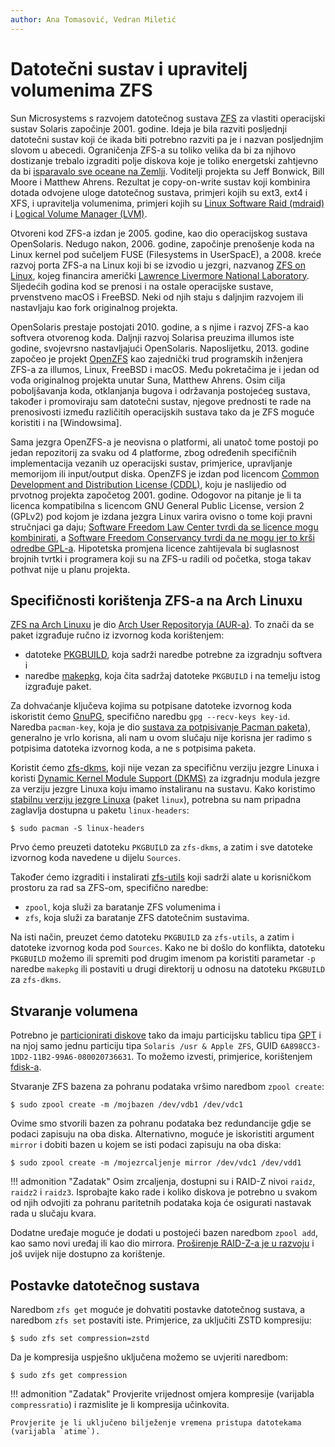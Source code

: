 ```yaml
---
author: Ana Tomasović, Vedran Miletić
---
```


# Datotečni sustav i upravitelj volumenima ZFS

Sun Microsystems s razvojem datotečnog sustava [ZFS](https://en.wikipedia.org/wiki/ZFS) za vlastiti operacijski sustav Solaris započinje 2001. godine. Ideja je bila razviti posljednji datotečni sustav koji će ikada biti potrebno razviti pa je i nazvan posljednjim slovom u abecedi. Ograničenja ZFS-a su toliko velika da bi za njihovo dostizanje trebalo izgraditi polje diskova koje je toliko energetski zahtjevno da bi [isparavalo sve oceane na Zemlji](https://web.archive.org/web/20151208192725/https://blogs.oracle.com/dcb/entry/zfs_boils_the_ocean_consumes). Voditelji projekta su Jeff Bonwick, Bill Moore i Matthew Ahrens. Rezultat je copy-on-write sustav koji kombinira dotada odvojene uloge datotečnog sustava, primjeri kojih su ext3, ext4 i XFS, i upravitelja volumenima, primjeri kojih su [Linux Software Raid (mdraid)](https://raid.wiki.kernel.org/) i [Logical Volume Manager (LVM)](https://opensource.com/business/16/9/linux-users-guide-lvm).

Otvoreni kod ZFS-a izdan je 2005. godine, kao dio operacijskog sustava OpenSolaris. Nedugo nakon, 2006. godine, započinje prenošenje koda na Linux kernel pod sučeljem FUSE (Filesystems in UserSpacE), a 2008. kreće razvoj porta ZFS-a na Linux koji bi se izvodio u jezgri, nazvanog [ZFS on Linux](https://zfsonlinux.org/), kojeg financira američki [Lawrence Livermore National Laboratory](https://www.llnl.gov/). Sljedećih godina kod se prenosi i na ostale operacijske sustave, prvenstveno macOS i FreeBSD. Neki od njih staju s daljnjim razvojem ili nastavljaju kao fork originalnog projekta.

OpenSolaris prestaje postojati 2010. godine, a s njime i razvoj ZFS-a kao softvera otvorenog koda. Daljnji razvoj Solarisa preuzima illumos iste godine, svojevrsno nastavljajući OpenSolaris. Naposlijetku, 2013. godine započeo je projekt [OpenZFS](https://openzfs.org/) kao zajednički trud programskih inženjera ZFS-a za illumos, Linux, FreeBSD i macOS. Među pokretačima je i jedan od vođa originalnog projekta unutar Suna, Matthew Ahrens. Osim cilja poboljšavanja koda, otklanjanja bugova i održavanja postojećeg sustava, također i promoviraju sam datotečni sustav, njegove prednosti te rade na prenosivosti između različitih operacijskih sustava tako da je ZFS moguće koristiti i na [Windowsima].

Sama jezgra OpenZFS-a je neovisna o platformi, ali unatoč tome postoji po jedan repozitorij za svaku od 4 platforme, zbog određenih specifičnih implementacija vezanih uz operacijski sustav, primjerice, upravljanje memorijom ili input/output diska. OpenZFS je izdan pod licencom [Common Development and Distribution License (CDDL)](https://opensource.org/licenses/CDDL-1.0), koju je naslijedio od prvotnog projekta započetog 2001. godine. Odogovor na pitanje je li ta licenca kompatibilna s licencom GNU General Public License, version 2 (GPLv2) pod kojom je izdana jezgra Linux varira ovisno o tome koji pravni stručnjaci ga daju; [Software Freedom Law Center tvrdi da se licence mogu kombinirati](https://softwarefreedom.org/resources/2016/linux-kernel-cddl.html), a [Software Freedom Conservancy tvrdi da ne mogu jer to krši odredbe GPL-a](https://sfconservancy.org/blog/2016/feb/25/zfs-and-linux/). Hipotetska promjena licence zahtijevala bi suglasnost brojnih tvrtki i programera koji su na ZFS-u radili od početka, stoga takav pothvat nije u planu projekta.

## Specifičnosti korištenja ZFS-a na Arch Linuxu

[ZFS na Arch Linuxu](https://wiki.archlinux.org/title/ZFS) je dio [Arch User Repositoryja (AUR-a)](https://wiki.archlinux.org/title/Arch_User_Repository). To znači da se paket izgrađuje ručno iz izvornog koda korištenjem:

- datoteke [PKGBUILD](https://wiki.archlinux.org/title/PKGBUILD), koja sadrži naredbe potrebne za izgradnju softvera i
- naredbe [makepkg](https://wiki.archlinux.org/title/makepkg), koja čita sadržaj datoteke `PKGBUILD` i na temelju istog izgrađuje paket.

Za dohvaćanje ključeva kojima su potpisane datoteke izvornog koda iskoristit ćemo [GnuPG](https://wiki.archlinux.org/title/GnuPG), specifično naredbu `gpg --recv-keys key-id`. Naredba `pacman-key`, koja je dio [sustava za potpisivanje Pacman paketa](https://wiki.archlinux.org/title/Pacman/Package_signing)), generalno je vrlo korisna, ali nam u ovom slučaju nije korisna jer radimo s potpisima datoteka izvornog koda, a ne s potpisima paketa.

Koristit ćemo [zfs-dkms](https://aur.archlinux.org/packages/zfs-dkms), koji nije vezan za specifičnu verziju jezgre Linuxa i koristi [Dynamic Kernel Module Support (DKMS)](https://wiki.archlinux.org/title/Dynamic_Kernel_Module_Support) za izgradnju modula jezgre za verziju jezgre Linuxa koju imamo instaliranu na sustavu. Kako koristimo [stabilnu verziju jezgre Linuxa](https://wiki.archlinux.org/title/Kernel) (paket `linux`), potrebna su nam pripadna zaglavlja dostupna u paketu `linux-headers`:

``` shell
$ sudo pacman -S linux-headers
```

Prvo ćemo preuzeti datoteku `PKGBUILD` za `zfs-dkms`, a zatim i sve datoteke izvornog koda navedene u dijelu `Sources`.

Također ćemo izgraditi i instalirati [zfs-utils](https://aur.archlinux.org/packages/zfs-utils) koji sadrži alate u korisničkom prostoru za rad sa ZFS-om, specifično naredbe:

- `zpool`, koja služi za baratanje ZFS volumenima i
- `zfs`, koja služi za baratanje ZFS datotečnim sustavima.

Na isti način, preuzet ćemo datoteku `PKGBUILD` za `zfs-utils`, a zatim i datoteke izvornog koda pod `Sources`. Kako ne bi došlo do konflikta, datoteku `PKGBUILD` možemo ili spremiti pod drugim imenom pa koristiti parametar `-p` naredbe `makepkg` ili postaviti u drugi direktorij u odnosu na datoteku `PKGBUILD` za `zfs-dkms`.

## Stvaranje volumena

Potrebno je [particionirati diskove](https://wiki.archlinux.org/title/Partitioning) tako da imaju particijsku tablicu tipa [GPT](https://en.wikipedia.org/wiki/GUID_Partition_Table) i na njoj samo jednu particiju tipa `Solaris /usr & Apple ZFS`, GUID `6A898CC3-1DD2-11B2-99A6-080020736631`. To možemo izvesti, primjerice, korištenjem [fdisk-a](https://wiki.archlinux.org/title/Fdisk).

Stvaranje ZFS bazena za pohranu podataka vršimo naredbom `zpool create`:

``` shell
$ sudo zpool create -m /mojbazen /dev/vdb1 /dev/vdc1
```

Ovime smo stvorili bazen za pohranu podataka bez redundancije gdje se podaci zapisuju na oba diska. Alternativno, moguće je iskoristiti argument `mirror` i dobiti bazen u kojem se isti podaci zapisuju na oba diska:

``` shell
$ sudo zpool create -m /mojezrcaljenje mirror /dev/vdc1 /dev/vdd1
```

!!! admonition "Zadatak"
    Osim zrcaljenja, dostupni su i RAID-Z nivoi `raidz`, `raidz2` i `raidz3`. Isprobajte kako rade i koliko diskova je potrebno u svakom od njih odvojiti za pohranu paritetnih podataka koja će osigurati nastavak rada u slučaju kvara.

Dodatne uređaje moguće je dodati u postojeći bazen naredbom `zpool add`, kao samo novi uređaj ili kao dio mirrora. [Proširenje RAID-Z-a je u razvoju](https://arstechnica.com/gadgets/2021/06/raidz-expansion-code-lands-in-openzfs-master/) i još uvijek nije dostupno za korištenje.

## Postavke datotečnog sustava

Naredbom `zfs get` moguće je dohvatiti postavke datotečnog sustava, a naredbom `zfs set` postaviti iste. Primjerice, za uključiti ZSTD kompresiju:

``` shell
$ sudo zfs set compression=zstd
```

Da je kompresija uspješno uključena možemo se uvjeriti naredbom:

``` shell
$ sudo zfs get compression
```

!!! admonition "Zadatak"
    Provjerite vrijednost omjera kompresije (varijabla `compressratio`) i razmislite je li kompresija učinkovita.

    Provjerite je li uključeno bilježenje vremena pristupa datotekama (varijabla `atime`).
